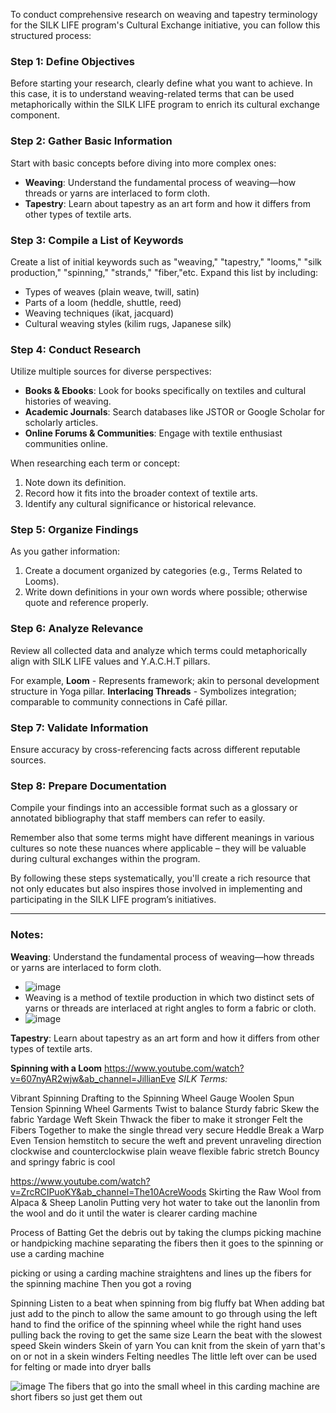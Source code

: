 To conduct comprehensive research on weaving and tapestry terminology for the SILK LIFE program's Cultural Exchange initiative, you can follow this structured process:

### Step 1: Define Objectives
Before starting your research, clearly define what you want to achieve. In this case, it is to understand weaving-related terms that can be used metaphorically within the SILK LIFE program to enrich its cultural exchange component.

### Step 2: Gather Basic Information
Start with basic concepts before diving into more complex ones:
- **Weaving**: Understand the fundamental process of weaving—how threads or yarns are interlaced to form cloth.
- **Tapestry**: Learn about tapestry as an art form and how it differs from other types of textile arts.

### Step 3: Compile a List of Keywords
Create a list of initial keywords such as "weaving," "tapestry," "looms," "silk production,"  "spinning," "strands," "fiber,"etc. Expand this list by including:
- Types of weaves (plain weave, twill, satin)
- Parts of a loom (heddle, shuttle, reed)
- Weaving techniques (ikat, jacquard)
- Cultural weaving styles (kilim rugs, Japanese silk)

### Step 4: Conduct Research
Utilize multiple sources for diverse perspectives:
- **Books & Ebooks**: Look for books specifically on textiles and cultural histories of weaving.
- **Academic Journals**: Search databases like JSTOR or Google Scholar for scholarly articles.
- **Online Forums & Communities**: Engage with textile enthusiast communities online.
  
When researching each term or concept:
1. Note down its definition.
2. Record how it fits into the broader context of textile arts.
3. Identify any cultural significance or historical relevance.

### Step 5: Organize Findings
As you gather information:
1. Create a document organized by categories (e.g., Terms Related to Looms).
2. Write down definitions in your own words where possible; otherwise quote and reference properly.

### Step 6: Analyze Relevance 
Review all collected data and analyze which terms could metaphorically align with SILK LIFE values and Y.A.C.H.T pillars.

For example,
**Loom** - Represents framework; akin to personal development structure in Yoga pillar.
**Interlacing Threads** - Symbolizes integration; comparable to community connections in Café pillar.

### Step 7: Validate Information 
Ensure accuracy by cross-referencing facts across different reputable sources.

### Step 8: Prepare Documentation 
Compile your findings into an accessible format such as a glossary or annotated bibliography that staff members can refer to easily.

Remember also that some terms might have different meanings in various cultures so note these nuances where applicable – they will be valuable during cultural exchanges within the program.

By following these steps systematically, you'll create a rich resource that not only educates but also inspires those involved in implementing and participating in the SILK LIFE program’s initiatives.

---
### Notes:

**Weaving**: Understand the fundamental process of weaving—how threads or yarns are interlaced to form cloth.

- ![image](https://github.com/NoteHive/Silk-Corp-Guide/assets/61100293/9e55a070-75fb-4420-8c47-a506e63451ed)
- Weaving is a method of textile production in which two distinct sets of yarns or threads are interlaced at right angles to form a fabric or cloth.
- ![image](https://github.com/NoteHive/Silk-Corp-Guide/assets/61100293/d9bf796f-14c5-44a5-97c3-81e9ae2ea597)


**Tapestry**: Learn about tapestry as an art form and how it differs from other types of textile arts.

**Spinning with a Loom**
https://www.youtube.com/watch?v=607nyAR2wjw&ab_channel=JillianEve
_SILK Terms:_

Vibrant
Spinning
Drafting to the Spinning Wheel
Gauge
Woolen Spun
Tension
Spinning Wheel
Garments
Twist to balance
Sturdy fabric
Skew the fabric
Yardage
Weft
Skein
Thwack the fiber to make it stronger
Felt the Fibers Together to make the single thread very secure
Heddle
Break a Warp
Even Tension
hemstitch to secure the weft and prevent unraveling
direction clockwise and counterclockwise
plain weave
flexible fabric
stretch
Bouncy and springy fabric is cool

https://www.youtube.com/watch?v=ZrcRCIPuoKY&ab_channel=The10AcreWoods
Skirting the Raw Wool from Alpaca & Sheep
Lanolin
Putting very hot water to take out the lanonlin from the wool and do it until the water is clearer
carding machine

Process of Batting
Get the debris out by taking the clumps
picking machine or handpicking machine separating the fibers then it goes to the spinning or use a carding machine

picking or using a carding machine straightens and lines up the fibers for the spinning machine
Then you got a roving

Spinning
Listen to a beat when spinning
from big fluffy bat
When adding bat just add to the pinch to allow the same amount to go through using the left hand to find the orifice of the spinning wheel while the right hand uses pulling back the roving to get the same size
Learn the beat with the slowest speed
Skein winders
Skein of yarn
You can knit from the skein of yarn that's on or not in a skein winders
Felting needles
The little left over can be used for felting or made into dryer balls

![image](https://github.com/NoteHive/Silk-Corp-Guide/assets/61100293/4e6f0269-a9b8-43bb-a1c3-2c39b15eec74)
The fibers that go into the small wheel in this carding machine are short fibers so just get them out
